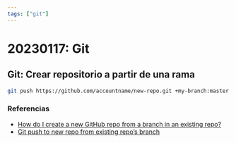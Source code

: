 ```yaml
---
tags: ["git"]
---
```


# 20230117: Git

<TagLinks />

## Git: Crear repositorio a partir de una rama

```sh
git push https://github.com/accountname/new-repo.git +my-branch:master
```

### Referencias

- [How do I create a new GitHub repo from a branch in an existing repo?](https://stackoverflow.com/questions/9527999/how-do-i-create-a-new-github-repo-from-a-branch-in-an-existing-repo)
- [Git push to new repo from existing repo’s branch](https://medium.com/fuzzy-code/git-push-to-new-repo-from-existing-repos-branch-acb8bef3f7be)
